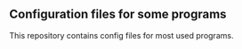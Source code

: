 ## Configuration files for some programs

This repository contains config files for most used programs. 
